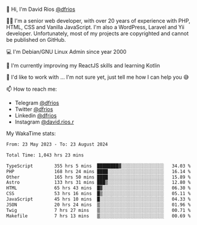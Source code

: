👋 Hi, I'm David Rios [@dfrios](https://github.com/dfrios)

👨‍💻 I'm a senior web developer, with over 20 years of experience with PHP, HTML, CSS and Vanilla JavaScript. I'm also a WordPress, Laravel and Yii developer. Unfortunately, most of my projects are copyrighted and cannot be published on GitHub.

💻 I'm Debian/GNU Linux Admin since year 2000

🌱 I'm currently improving my ReactJS skills and learning Kotlin

💞️ I'd like to work with ... I'm not sure yet, just tell me how I can help you 😅


📫 How to reach me:
* Telegram [@dfrios](https://t.me/dfrios)
* Twitter [@dfrios](https://twitter.com/dfrios)
* Linkedin [@dfrios](https://linkedin.com/in/dfrios)
* Instagram [@david.rios.r](https://instagram.com/david.rios.r)



My WakaTime stats:
<!--START_SECTION:waka-->

```txt
From: 23 May 2023 - To: 23 August 2024

Total Time: 1,043 hrs 23 mins

TypeScript        355 hrs 5 mins  ████████▓░░░░░░░░░░░░░░░░   34.03 %
PHP               168 hrs 24 mins ████░░░░░░░░░░░░░░░░░░░░░   16.14 %
Other             165 hrs 50 mins ████░░░░░░░░░░░░░░░░░░░░░   15.89 %
Astro             133 hrs 31 mins ███▒░░░░░░░░░░░░░░░░░░░░░   12.80 %
HTML              65 hrs 43 mins  █▓░░░░░░░░░░░░░░░░░░░░░░░   06.30 %
CSS               53 hrs 16 mins  █▒░░░░░░░░░░░░░░░░░░░░░░░   05.11 %
JavaScript        45 hrs 10 mins  █░░░░░░░░░░░░░░░░░░░░░░░░   04.33 %
JSON              20 hrs 24 mins  ▒░░░░░░░░░░░░░░░░░░░░░░░░   01.96 %
Twig              7 hrs 27 mins   ▒░░░░░░░░░░░░░░░░░░░░░░░░   00.71 %
Makefile          7 hrs 13 mins   ▒░░░░░░░░░░░░░░░░░░░░░░░░   00.69 %
```

<!--END_SECTION:waka-->
